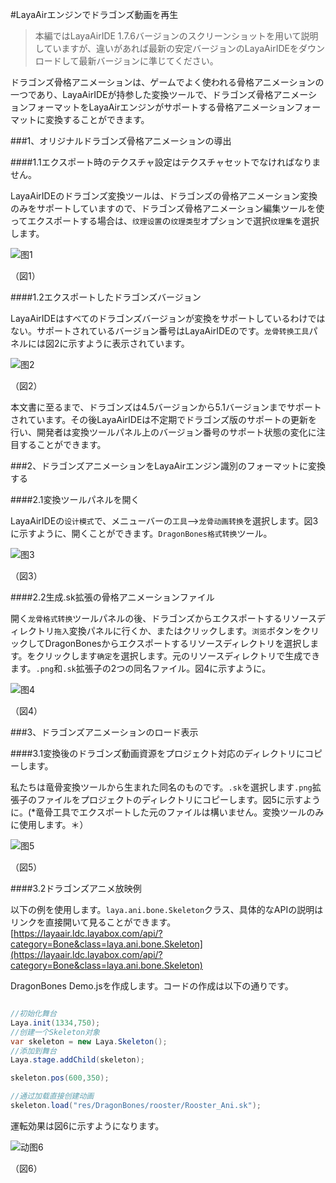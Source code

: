 #LayaAirエンジンでドラゴンズ動画を再生

>本編ではLayaAirIDE 1.7.6バージョンのスクリーンショットを用いて説明していますが、違いがあれば最新の安定バージョンのLayaAirIDEをダウンロードして最新バージョンに準じてください。

ドラゴンズ骨格アニメーションは、ゲームでよく使われる骨格アニメーションの一つであり、LayaAirIDEが持参した変換ツールで、ドラゴンズ骨格アニメーションフォーマットをLayaAirエンジンがサポートする骨格アニメーションフォーマットに変換することができます。



###1、オリジナルドラゴンズ骨格アニメーションの導出

####1.1エクスポート時のテクスチャ設定はテクスチャセットでなければなりません。

LayaAirIDEのドラゴンズ変換ツールは、ドラゴンズの骨格アニメーション変換のみをサポートしていますので、ドラゴンズ骨格アニメーション編集ツールを使ってエクスポートする場合は、`纹理设置`の`纹理类型`オプションで選択`纹理集`を選択します。

![图1](img/1.png) 


（図1）

####1.2エクスポートしたドラゴンズバージョン

LayaAirIDEはすべてのドラゴンズバージョンが変換をサポートしているわけではない。サポートされているバージョン番号はLayaAirIDEのです。`龙骨转换工具`パネルには図2に示すように表示されています。

![图2](img/2.png) 


（図2）

本文書に至るまで、ドラゴンズは4.5バージョンから5.1バージョンまでサポートされています。その後LayaAirIDEは不定期でドラゴンズ版のサポートの更新を行い、開発者は変換ツールパネル上のバージョン番号のサポート状態の変化に注目することができます。



###2、ドラゴンズアニメーションをLayaAirエンジン識別のフォーマットに変換する

####2.1変換ツールパネルを開く

LayaAirIDEの`设计模式`で、メニューバーの`工具`—>`龙骨动画转换`を選択します。図3に示すように、開くことができます。`DragonBones格式转换`ツール。

![图3](img/3.png) 


（図3）



####2.2生成.sk拡張の骨格アニメーションファイル

開く`龙骨格式转换`ツールパネルの後、ドラゴンズからエクスポートするリソースディレクトリ`拖入`変換パネルに行くか、またはクリックします。`浏览`ボタンをクリックしてDragonBonesからエクスポートするリソースディレクトリを選択します。をクリックします`确定`を選択します。元のリソースディレクトリで生成できます。`.png`和`.sk`拡張子の2つの同名ファイル。図4に示すように。

![图4](img/4.png) 


（図4）



###3、ドラゴンズアニメーションのロード表示

####3.1変換後のドラゴンズ動画資源をプロジェクト対応のディレクトリにコピーします。

私たちは竜骨変換ツールから生まれた同名のものです。`.sk`を選択します`.png`拡張子のファイルをプロジェクトのディレクトリにコピーします。図5に示すように。(*竜骨工具でエクスポートした元のファイルは構いません。変換ツールのみに使用します。＊）

![图5](img/5.png) 


（図5）

####3.2ドラゴンズアニメ放映例

以下の例を使用します。`laya.ani.bone.Skeleton`クラス、具体的なAPIの説明はリンクを直接開いて見ることができます。[https://layaair.ldc.layabox.com/api/?category=Bone&class=laya.ani.bone.Skeleton](https://layaair.ldc.layabox.com/api/?category=Bone&class=laya.ani.bone.Skeleton)

DragonBones Demo.jsを作成します。コードの作成は以下の通りです。


```java

//初始化舞台
Laya.init(1334,750);
//创建一个Skeleton对象
var skeleton = new Laya.Skeleton();
//添加到舞台
Laya.stage.addChild(skeleton);

skeleton.pos(600,350);

//通过加载直接创建动画
skeleton.load("res/DragonBones/rooster/Rooster_Ani.sk");
```

運転効果は図6に示すようになります。

![动图6](img/6.gif) 


（図6）